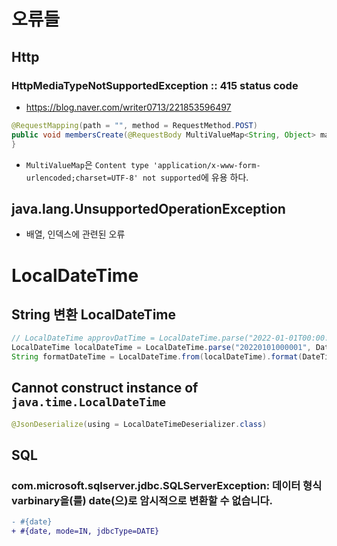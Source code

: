 # 오류들

## Http
### HttpMediaTypeNotSupportedException :: 415 status code
* https://blog.naver.com/writer0713/221853596497
```java
@RequestMapping(path = "", method = RequestMethod.POST)
public void membersCreate(@RequestBody MultiValueMap<String, Object> map) {
}
```
* `MultiValueMap`은 `Content type 'application/x-www-form-urlencoded;charset=UTF-8' not supported`에 유용 하다.

## java.lang.UnsupportedOperationException
* 배열, 인덱스에 관련된 오류

# LocalDateTime
## String 변환 LocalDateTime
```java
// LocalDateTime approvDatTime = LocalDateTime.parse("2022-01-01T00:00:01");
LocalDateTime localDateTime = LocalDateTime.parse("20220101000001", DateTimeFormatter.ofPattern("yyyyMMddHHmmss"));
String formatDateTime = LocalDateTime.from(localDateTime).format(DateTimeFormatter.ofPattern("yyyyMMddHHmmss"));
```

## Cannot construct instance of `java.time.LocalDateTime`
```java
@JsonDeserialize(using = LocalDateTimeDeserializer.class)
```

## SQL
### com.microsoft.sqlserver.jdbc.SQLServerException: 데이터 형식 varbinary을(를) date(으)로 암시적으로 변환할 수 없습니다.
```diff
- #{date}
+ #{date, mode=IN, jdbcType=DATE}
```
